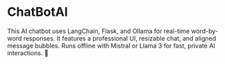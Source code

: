 # ChatBotAI
This AI chatbot uses LangChain, Flask, and Ollama for real-time word-by-word responses. It features a professional UI, resizable chat, and aligned message bubbles. Runs offline with Mistral or Llama 3 for fast, private AI interactions. 🚀

